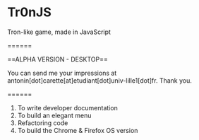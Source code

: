 Tr0nJS
======

 Tron-like game, made in JavaScript

======

==ALPHA VERSION - DESKTOP==

You can send me your impressions at antonin[dot]carette[at]etudiant[dot]univ-lille1[dot]fr. Thank you.

======

1.	To write developer documentation
2.	To build an elegant menu</br>
3.	Refactoring code</br>
4.	To build the Chrome & Firefox OS version
